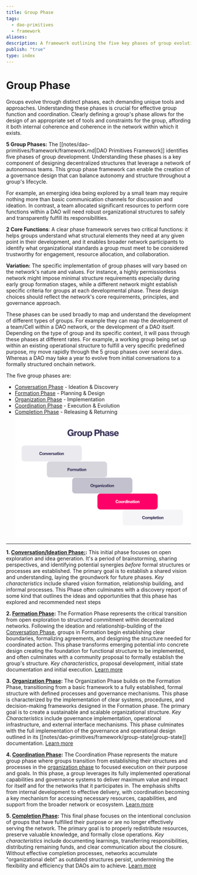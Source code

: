 ```yaml
---
title: Group Phase
tags:
  - dao-primitives
  - framework
aliases:
description: A framework outlining the five key phases of group evolution, tailored for DAO contexts.
publish: "true"
type: index
---
```


# Group Phase

Groups evolve through distinct phases, each demanding unique tools and approaches. Understanding these phases is crucial for effective group function and coordination. Clearly defining a group's phase allows for the design of an appropriate set of tools and constraints for the group, affording it both internal coherence and coherence in the network within which it exists.

**5 Group Phases:** The [[notes/dao-primitives/framework/framework.md|DAO Primitives Framework]] identifies five phases of group development. Understanding these phases is a key component of designing decentralized structures that leverage a network of autonomous teams. This group phase framework can enable the creation of a governance design that can balance autonomy and structure throughout a group's lifecycle.

For example, an emerging idea being explored by a small team may require nothing more than basic communication channels for discussion and ideation. In contrast, a team allocated significant resources to perform core functions within a DAO will need robust organizational structures to safely and transparently fulfill its responsibilities.

**2 Core Functions**: A clear phase framework serves two critical functions: it helps groups understand what structural elements they need at any given point in their development, and it enables broader network participants to identify what organizational standards a group must meet to be considered trustworthy for engagement, resource allocation, and collaboration.

**Variation:** The specific implementation of group phases will vary based on the network's nature and values. For instance, a highly permissionless network might impose minimal structure requirements especially during early group formation stages, while a different network might establish specific criteria for groups at each developmental phase. These design choices should reflect the network's core requirements, principles, and governance approach.

These phases can be used broadly to map and understand the development of different types of groups. For example they can map the development of a team/Cell within a DAO network, or the development of a DAO itself. Depending on the type of group and its specific context, it will pass through these phases at different rates. For example, a working group being set up within an existing operational structure to fulfill a very specific predefined purpose, my move rapidly through the 5 group phases over several days. Whereas a DAO may take a year to evolve from initial conversations to a formally structured onchain network.

The five group phases are:

- [Conversation Phase](notes/dao-primitives/framework/group-phase/conversation.md) - Ideation & Discovery
- [Formation Phase](notes/dao-primitives/framework/group-phase/formation.md) - Planning & Design
- [Organization Phase](notes/dao-primitives/framework/group-phase/organization.md) - Implementation
- [Coordination Phase](notes/dao-primitives/framework/group-phase/coordination.md) - Execution & Evolution
- [Completion Phase](completion.md) - Releasing & Returning
  ![](attachments/Pasted%20image%2020250213104038.png)

---

**1. [Conversation/Ideation Phase:](notes/dao-primitives/framework/group-phase/conversation.md):** This initial phase focuses on open exploration and idea generation. It's a period of brainstorming, sharing perspectives, and identifying potential synergies _before_ formal structures or processes are established. The primary goal is to establish a shared vision and understanding, laying the groundwork for future phases. _Key characteristics_ include shared vision formation, relationship building, and informal processes. This Phase often culminates with a discovery report of some kind that outlines the ideas and opportunities that this phase has explored and recommended next steps

**2. [Formation Phase](notes/dao-primitives/framework/group-phase/formation.md):** The Formation Phase represents the critical transition from open exploration to structured commitment within decentralized networks. Following the ideation and relationship-building of the [Conversation Phase](notes/dao-primitives/framework/group-phase/conversation.md), groups in Formation begin establishing clear boundaries, formalizing agreements, and designing the structure needed for coordinated action. This phase transforms emerging potential into concrete design creating the foundation for functional structure to be implemented, and often culminates with a community proposal to formally establish the group's structure. _Key characteristics_, proposal development, initial state documentation and initial execution. [Learn more](notes/dao-primitives/framework/group-phase/formation.md)

**3. [Organization Phase](notes/dao-primitives/framework/group-phase/organization.md):** The Organization Phase builds on the Formation Phase, transitioning from a basic framework to a fully established, formal structure with defined processes and governance mechanisms. This phase is characterized by the implementation of clear systems, procedures, and decision-making frameworks designed in the Formation phase. The primary goal is to create a sustainable and scalable organizational structure. _Key Characteristics_ include governance implementation, operational infrastructure, and external interface mechanisms. This phase culminates with the full implementation of the governance and operational design outlined in its [[notes/dao-primitives/framework/group-state|group-state]] documentation. [Learn more](notes/dao-primitives/framework/group-phase/organization.md)

**4. [Coordination Phase](notes/dao-primitives/framework/group-phase/coordination.md):** The Coordination Phase represents the mature group phase where groups transition from establishing their structures and processes in the [organization phase](notes/dao-primitives/framework/group-phase/organization.md) to focused execution on their purpose and goals. In this phase, a group leverages its fully implemented operational capabilities and governance systems to deliver maximum value and impact for itself and for the networks that it participates in. The emphasis shifts from internal development to effective delivery, with coordination becoming a key mechanism for accessing necessary resources, capabilities, and support from the broader network or ecosystem. [Learn more](notes/dao-primitives/framework/group-scale/coordination.md)

**5. [Completion Phase](completion.md):**
This final phase focuses on the intentional conclusion of groups that have fulfilled their purpose or are no longer effectively serving the network. The primary goal is to properly redistribute resources, preserve valuable knowledge, and formally close operations. _Key characteristics_ include documenting learnings, transferring responsibilities, distributing remaining funds, and clear communication about the closure. Without effective completion processes, networks accumulate "organizational debt" as outdated structures persist, undermining the flexibility and efficiency that DAOs aim to achieve. [Learn more](completion.md)
